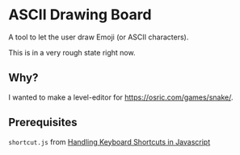 ASCII Drawing Board
===================

A tool to let the user draw Emoji (or ASCII characters).

This is in a very rough state right now.

Why?
----

I wanted to make a level-editor for https://osric.com/games/snake/.

Prerequisites
-------------

`shortcut.js` from [Handling Keyboard Shortcuts in Javascript](http://www.openjs.com/scripts/events/keyboard_shortcuts/)
